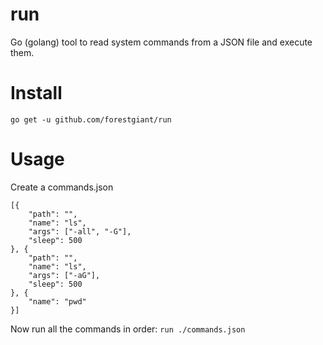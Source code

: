 # run
Go (golang) tool to read system commands from a JSON file and execute them.

# Install
`go get -u github.com/forestgiant/run`

# Usage
Create a commands.json
```
[{
	"path": "",
	"name": "ls",
	"args": ["-all", "-G"],
	"sleep": 500
}, {
	"path": "",
	"name": "ls",
	"args": ["-aG"],
	"sleep": 500
}, {
	"name": "pwd"
}]
```

Now run all the commands in order:
`run ./commands.json`
